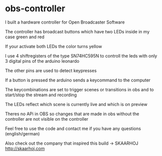 # obs-controller

I built a hardware controller for Open Broadcaster Software

The controller has broadcast buttons which have two LEDs inside in my case green and red

If your activate both LEDs the color turns yellow

I use 4 shiftregisters of the type SN74HC595N to controll the leds with only 3 digital pins of the arduino leonardo

The other pins are used to detect keypresses

If a button is pressed the arduino sends a keycommand to the computer

The keycombinations are set to trigger scenes or transitions in obs and to start/stop the stream and recording

The LEDs reflect which scene is currently live and which is on preview

Theres no APi in OBS so changes that are made in obs without the controller are not visible on the controller


Feel free to use the code and contact me if you have any questions (english/german)

Also check out the company that inspired this build -> SKAARHOJ http://skaarhoj.com
